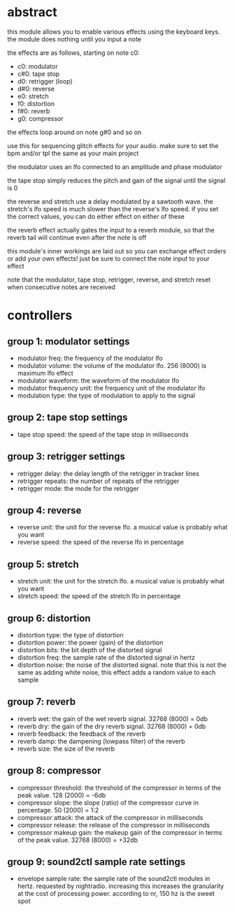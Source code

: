 # abstract

this module allows you to enable various effects using the keyboard keys. the module does nothing until you input a note

the effects are as follows, starting on note c0:

- c0: modulator
- c#0: tape stop
- d0: retrigger (loop)
- d#0: reverse
- e0: stretch
- f0: distortion
- f#0: reverb
- g0: compressor

the effects loop around on note g#0 and so on

use this for sequencing glitch effects for your audio. make sure to set the bpm and/or tpl the same as your main project

the modulator uses an lfo connected to an amplitude and phase modulator

the tape stop simply reduces the pitch and gain of the signal until the signal is 0

the reverse and stretch use a delay modulated by a sawtooth wave. the stretch's lfo speed is much slower than the reverse's lfo speed. if you set the correct values, you can do either effect on either of these

the reverb effect actually gates the input to a reverb module, so that the reverb tail will continue even after the note is off

this module's inner workings are laid out so you can exchange effect orders or add your own effects! just be sure to connect the note input to your effect

note that the modulator, tape stop, retrigger, reverse, and stretch reset when consecutive notes are received

# controllers

## group 1: modulator settings

- modulator freq: the frequency of the modulator lfo
- modulator volume: the volume of the modulator lfo. 256 (8000) is maximum lfo effect
- modulator waveform: the waveform of the modulator lfo
- modulator frequency unit: the frequency unit of the modulator lfo
- modulation type: the type of modulation to apply to the signal

## group 2: tape stop settings

- tape stop speed: the speed of the tape stop in milliseconds

## group 3: retrigger settings

- retrigger delay: the delay length of the retrigger in tracker lines
- retrigger repeats: the number of repeats of the retrigger
- retrigger mode: the mode for the retrigger

## group 4: reverse

- reverse unit: the unit for the reverse lfo. a musical value is probably what you want
- reverse speed: the speed of the reverse lfo in percentage

## group 5: stretch

- stretch unit: the unit for the stretch lfo. a musical value is probably what you want
- stretch speed: the speed of the stretch lfo in percentage

## group 6: distortion

- distortion type: the type of distortion
- distortion power: the power (gain) of the distortion
- distortion bits: the bit depth of the distorted signal
- distortion freq: the sample rate of the distorted signal in hertz
- distortion noise: the noise of the distorted signal. note that this is not the same as adding white noise, this effect adds a random value to each sample

## group 7: reverb

- reverb wet: the gain of the wet reverb signal. 32768 (8000) = 0db
- reverb dry: the gain of the dry reverb signal. 32768 (8000) = 0db
- reverb feedback: the feedback of the reverb
- reverb damp: the dampening (lowpass filter) of the reverb
- reverb size: the size of the reverb

## group 8: compressor

- compressor threshold: the threshold of the compressor in terms of the peak value. 128 (2000) = -6db
- compressor slope: the slope (ratio) of the compressor curve in percentage. 50 (2000) = 1:2
- compressor attack: the attack of the compressor in milliseconds
- compressor release: the release of the compressor in milliseconds
- compressor makeup gain: the makeup gain of the compressor in terms of the peak value. 32768 (8000) = +32db

## group 9: sound2ctl sample rate settings

- envelope sample rate: the sample rate of the sound2ctl modules in hertz. requested by nightradio. increasing this increases the granularity at the cost of processing power. according to nr, 150 hz is the sweet spot

